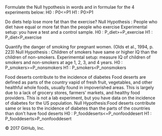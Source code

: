 Formulate the Null hypothesis in words and in formulae for the 4 experiments below:
H0 : P0<=P1
H1 : P0>P1

Do diets help lose more fat than the exercise?
Null Hypothesis : People who diet have equal or more fat than the people who exercise
Experimental setup: you have a test and a control sample.
H0 : P_diet>=P_exercise
H1 : P_diet<P_exercise

Quantify the danger of smoking for pregnant women. (Olds et al., 1994, p. 223)
Null Hypothesis : Children of smokers have same or higher IQ than the children of non-smokers.
Experimemtal setup: measure IQ of children of smokers and non-smokers at age 1, 2, 3, and 4 years.
H0 : P_smokers>=P_nonsmokers
H1 : P_smokers<P_nonsmokers

Food deserts contribute to the incidence of diabetes Food deserts are defined as parts of the country vapid of fresh fruit, vegetables, and other healthful whole foods, usually found in impoverished areas. This is largely due to a lack of grocery stores, farmers' markets, and healthy food providers.
This is not a lab experiment, but you have data on the incidence of diabetes for the US population.
Null Hypothesis:Food deserts contribute same or less to the incidence of diabetes than the parts of the countries than don't have food deserts
H0 : P_fooddeserts<=P_nonfooddesert
H1 : P_fooddeserts>P_nonfooddesert

© 2017 GitHub, Inc.
